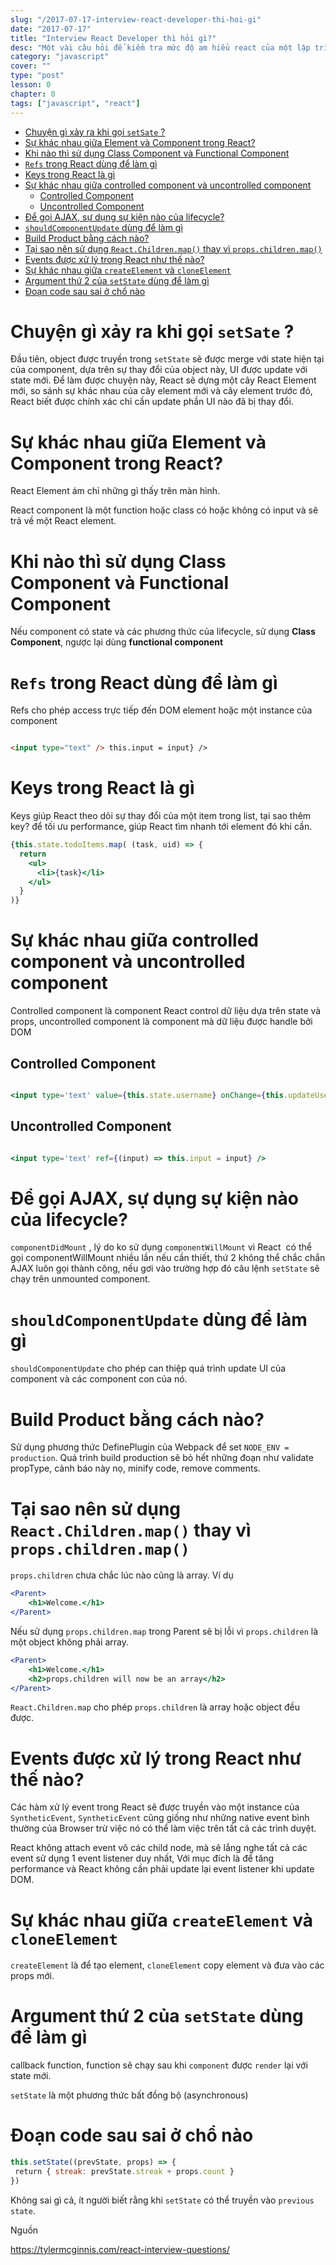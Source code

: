 ```yaml
---
slug: "/2017-07-17-interview-react-developer-thi-hoi-gi"
date: "2017-07-17"
title: "Interview React Developer thì hỏi gì?"
desc: "Một vài câu hỏi để kiểm tra mức độ am hiểu react của một lập trình viên frontend"
category: "javascript"
cover: ""
type: "post"
lesson: 0
chapter: 0
tags: ["javascript", "react"]
---
```


<!-- TOC -->

- [Chuyện gì xảy ra khi gọi `setSate` ?](#chuyện-gì-xảy-ra-khi-gọi-setsate-)
- [Sự khác nhau giữa Element và Component trong React?](#sự-khác-nhau-giữa-element-và-component-trong-react)
- [Khi nào thì sử dụng Class Component và Functional Component](#khi-nào-thì-sử-dụng-class-component-và-functional-component)
- [`Refs` trong React dùng để làm gì](#refs-trong-react-dùng-để-làm-gì)
- [Keys trong React là gì](#keys-trong-react-là-gì)
- [Sự khác nhau giữa controlled component và uncontrolled component](#sự-khác-nhau-giữa-controlled-component-và-uncontrolled-component)
  - [Controlled Component](#controlled-component)
  - [Uncontrolled Component](#uncontrolled-component)
- [Để gọi AJAX, sự dụng sự kiện nào của lifecycle?](#để-gọi-ajax-sự-dụng-sự-kiện-nào-của-lifecycle)
- [`shouldComponentUpdate` dùng để làm gì](#shouldcomponentupdate-dùng-để-làm-gì)
- [Build Product bằng cách nào?](#build-product-bằng-cách-nào)
- [Tại sao nên sử dụng `React.Children.map()` thay vì `props.children.map()`](#tại-sao-nên-sử-dụng-reactchildrenmap-thay-vì-propschildrenmap)
- [Events được xử lý trong React như thế nào?](#events-được-xử-lý-trong-react-như-thế-nào)
- [Sự khác nhau giữa `createElement` và `cloneElement`](#sự-khác-nhau-giữa-createelement-và-cloneelement)
- [Argument thứ 2 của `setState` dùng để làm gì](#argument-thứ-2-của-setstate-dùng-để-làm-gì)
- [Đoạn code sau sai ở chổ nào](#đoạn-code-sau-sai-ở-chổ-nào)

<!-- /TOC -->

# Chuyện gì xảy ra khi gọi `setSate` ?

Đầu tiên, object được truyền trong <code>setState</code> sẽ được merge với state hiện tại của component, dựa trên sự thay đổi của object này, UI được update với state mới. Để làm được chuyện này, React sẽ dựng một cây React Element mới, so sánh sự khác nhau của cây element mới và cây element trước đó, React biết được chính xác chỉ cần update phần UI nào đã bị thay đổi.


# Sự khác nhau giữa Element và Component trong React?

React Element ám chỉ những gì thấy trên màn hình.

React component là một function hoặc class có hoặc không có input và sẽ trả về một React element.

# Khi nào thì sử dụng Class Component và Functional Component

Nếu component có state và các phương thức của lifecycle, sử dụng **Class Component**, ngược lại dùng **functional component**

# `Refs` trong React dùng để làm gì

Refs cho phép access trực tiếp đến DOM element hoặc một instance của component

```html

<input type="text" /> this.input = input} />

```

# Keys trong React là gì

Keys giúp React theo dõi sự thay đổi của một item trong list, tại sao thêm key? để tối ưu performance, giúp React tìm nhanh tới element đó khi cần.

```jsx
{this.state.todoItems.map( (task, uid) => {
  return
    <ul>
      <li>{task}</li>
    </ul>
  }
)}

```


# Sự khác nhau giữa controlled component và uncontrolled component

Controlled component là component React control dữ liệu dựa trên state và props, uncontrolled component là component mà dữ liệu được handle bởi DOM

## Controlled Component

```jsx

<input type='text' value={this.state.username} onChange={this.updateUsername} />

```

## Uncontrolled Component

```jsx

<input type='text' ref={(input) => this.input = input} />

```

# Để gọi AJAX, sự dụng sự kiện nào của lifecycle?

`componentDidMount` , lý do ko sử dụng <code>componentWillMount</code> vì React  có thể gọi componentWillMount nhiều lần nếu cần thiết, thứ 2 không thể chắc chắn AJAX luôn gọi thành công, nếu gơi vào trường hợp đó câu lệnh <code>setState</code> sẽ chạy trên unmounted component.

# `shouldComponentUpdate` dùng để làm gì

`shouldComponentUpdate` cho phép can thiệp quá trình update UI của component và các component con của nó.

# Build Product bằng cách nào?

Sử dụng phương thức DefinePlugin của Webpack để set `NODE_ENV = production`. Quá trình build production sẽ bỏ hết những đoạn như validate propType, cảnh báo này nọ, minify code, remove comments.

# Tại sao nên sử dụng `React.Children.map()` thay vì `props.children.map()`

`props.children` chưa chắc lúc nào cũng là array. Ví dụ

```jsx
<Parent>
    <h1>Welcome.</h1>
</Parent>
```

Nếu sử dụng `props.children.map` trong Parent sẽ bị lỗi vì `props.children` là một object không phải array.

```jsx
<Parent>
    <h1>Welcome.</h1>
    <h2>props.children will now be an array</h2>
</Parent>
```

`React.Children.map` cho phép `props.children` là array hoặc object đều được.

# Events được xử lý trong React như thế nào?

Các hàm xử lý event trong React sẽ được truyền vào một instance của `SyntheticEvent`, `SyntheticEvent` cũng giống như những native event bình thường của Browser trừ việc nó có thể làm việc trên tất cả các trình duyệt.

React không attach event vô các child node, mà sẽ lắng nghe tất cả các event sử dụng 1 event listener duy nhất, Với mục đích là để tăng performance và React không cần phải update lại event listener khi update DOM.

# Sự khác nhau giữa `createElement` và `cloneElement`

`createElement` là để tạo element, `cloneElement` copy element và đưa vào các props mới.

# Argument thứ 2 của `setState` dùng để làm gì

callback function, function sẽ chạy sau khi `component` được `render` lại với state mới.

`setState` là một phương thức bất đồng bộ (asynchronous)

# Đoạn code sau sai ở chổ nào

```js
this.setState((prevState, props) => {
 return { streak: prevState.streak + props.count }
})
```

Không sai gì cả, ít người biết rằng khi `setState` có thể truyền vào `previous state`.

Nguồn

https://tylermcginnis.com/react-interview-questions/